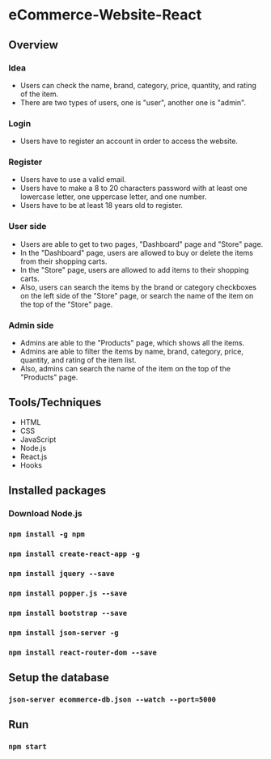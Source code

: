 # eCommerce-Website-React

## Overview
### Idea
- Users can check the name, brand, category, price, quantity, and rating of the item. 
- There are two types of users, one is "user", another one is "admin". 

### Login 
- Users have to register an account in order to access the website. 

### Register
- Users have to use a valid email.
- Users have to make a 8 to 20 characters password with at least one lowercase letter, one uppercase letter, and one number. 
- Users have to be at least 18 years old to register. 

### User side
- Users are able to get to two pages, "Dashboard" page and "Store" page.
- In the "Dashboard" page, users are allowed to buy or delete the items from their shopping carts. 
- In the "Store" page, users are allowed to add items to their shopping carts. 
- Also, users can search the items by the brand or category checkboxes on the left side of the "Store" page, or search the name of the item on the top of the "Store" page. 

### Admin side
- Admins are able to the "Products" page, which shows all the items. 
- Admins are able to filter the items by name, brand, category, price, quantity, and rating of the item list. 
- Also, admins can search the name of the item on the top of the "Products" page. 

## Tools/Techniques
- HTML
- CSS
- JavaScript
- Node.js
- React.js
- Hooks

## Installed packages
### Download Node.js
### `npm install -g npm`
### `npm install create-react-app -g`
### `npm install jquery --save`
### `npm install popper.js --save`
### `npm install bootstrap --save`
### `npm install json-server -g`
### `npm install react-router-dom --save`

## Setup the database
### `json-server ecommerce-db.json --watch --port=5000`

## Run
### `npm start`
